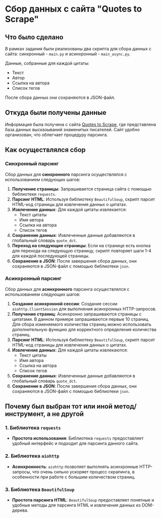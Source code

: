 # Сбор данных с сайта "Quotes to Scrape"

## Что было сделано

В рамках задания были реализованы два скрипта для сбора данных с сайта: синхронный - `main.py` и асинхронный - `main_async.py`. 

Данные, собранные для каждой цитаты:

- Текст
- Автор
- Ссылка на автора
- Список тегов

После сбора данных они сохраняются в JSON-файл.

## Откуда были получены данные

Информация была получена с сайта [Quotes to Scrape](https://quotes.toscrape.com/), где представлена база данных высказываний знаменитых писателей. Сайт удобно организован, что облегчает процедуру парсинга.

## Как осуществлялся сбор

### Синхронный парсинг

Сбор данных для **синхронного** парсинга осуществлялся с использованием следующих шагов:

1. **Получение страницы**: Запрашивается страница сайта с помощью библиотеки `requests`.
2. **Парсинг HTML**: Используя библиотеку `BeautifulSoup`, скрипт парсит HTML-код страницы для извлечения данных о цитатах.
3. **Извлечение данных**: Для каждой цитаты извлекается:
   - Текст цитаты
   - Имя автора
   - Ссылка на автора
   - Список тегов
4. **Сохранение данных**: Извлеченные данные добавляются в глобальный словарь `quote_dct`.
5. **Переход на следующие страницы**: Если на странице есть кнопка для перехода на следующую страницу, скрипт повторяет шаги 1-4 для каждой последующей страницы.
6. **Сохранение в JSON**: После завершения сбора данных, они сохраняются в JSON-файл с помощью библиотеки `json`.

### Асинхронный парсинг

Сбор данных для **асинхронного** парсинга осуществлялся с использованием следующих шагов:

1. **Создание асинхронной сессии**: Создание сессии `aiohttp.ClientSession` для выполнения асинхронных HTTP-запросов.
2. **Получение страниц**: Асинхронно запрашиваются страницы с цитатами. В данном примере запрашиваются первые 10 страниц. Для сбора изменяемого количества страниц можно использовать дополнительную функцию для корректного определения количества страниц.
3. **Парсинг HTML**: Используя библиотеку `BeautifulSoup`, скрипт парсит HTML-код страницы для извлечения данных о цитатах.
4. **Извлечение данных**: Для каждой цитаты извлекаются:
   - Текст цитаты
   - Имя автора
   - Ссылка на автора
   - Список тегов
5. **Сохранение данных**: Извлеченные данные добавляются в глобальный словарь `quote_dct`.
6. **Сохранение в JSON**: После завершения сбора данных, они сохраняются в JSON-файл с помощью библиотеки `json`.

## Почему был выбран тот или иной метод/инструмент, а не другой

### 1. **Библиотека `requests`**

- **Простота использования**: Библиотека `requests` предоставляет удобный интерфейс и подходит для парсинга данного сайта.

### 2. **Библиотека `aiohttp`**

- **Асинхронность**: `aiohttp` позволяет выполнять асинхронные HTTP-запросы, что очень сильно ускоряет процесс скрапинга, в особенности при работе с большим количеством страниц.

### 3. **Библиотека `BeautifulSoup`**

- **Простота парсинга HTML**: `BeautifulSoup` предоставляет понятные и удобные методы для парсинга HTML и извлечения данных из DOM-дерева.

